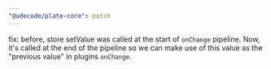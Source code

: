 ```yaml
---
"@udecode/plate-core": patch
---
```


fix: before, store setValue was called at the start of `onChange` pipeline. Now, it's called at the end of the pipeline so we can make use of this value as the "previous value" in plugins `onChange`.

